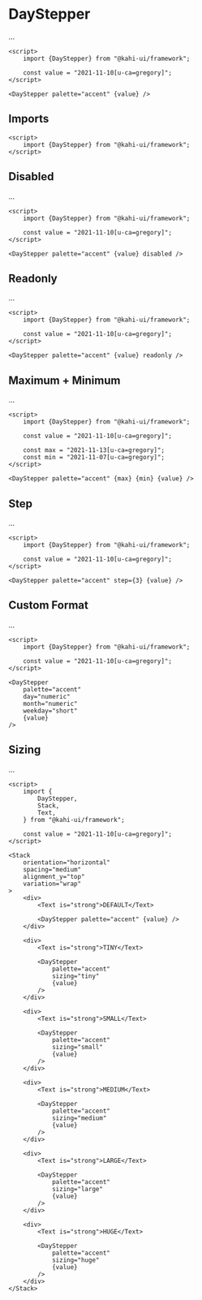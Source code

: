 # DayStepper

...

```svelte repl DayStepper Preview
<script>
    import {DayStepper} from "@kahi-ui/framework";

    const value = "2021-11-10[u-ca=gregory]";
</script>

<DayStepper palette="accent" {value} />
```

## Imports

```svelte default DayStepper Imports
<script>
    import {DayStepper} from "@kahi-ui/framework";
</script>
```

## Disabled

...

```svelte repl DayStepper Disabled
<script>
    import {DayStepper} from "@kahi-ui/framework";

    const value = "2021-11-10[u-ca=gregory]";
</script>

<DayStepper palette="accent" {value} disabled />
```

## Readonly

...

```svelte repl DayStepper Readonly
<script>
    import {DayStepper} from "@kahi-ui/framework";

    const value = "2021-11-10[u-ca=gregory]";
</script>

<DayStepper palette="accent" {value} readonly />
```

## Maximum + Minimum

...

```svelte repl DayStepper Maximum + Minimum
<script>
    import {DayStepper} from "@kahi-ui/framework";

    const value = "2021-11-10[u-ca=gregory]";

    const max = "2021-11-13[u-ca=gregory]";
    const min = "2021-11-07[u-ca=gregory]";
</script>

<DayStepper palette="accent" {max} {min} {value} />
```

## Step

...

```svelte repl DayStepper Step
<script>
    import {DayStepper} from "@kahi-ui/framework";

    const value = "2021-11-10[u-ca=gregory]";
</script>

<DayStepper palette="accent" step={3} {value} />
```

## Custom Format

...

```svelte repl DayStepper Custom Format
<script>
    import {DayStepper} from "@kahi-ui/framework";

    const value = "2021-11-10[u-ca=gregory]";
</script>

<DayStepper
    palette="accent"
    day="numeric"
    month="numeric"
    weekday="short"
    {value}
/>
```

## Sizing

...

```svelte repl DayStepper Sizing
<script>
    import {
        DayStepper,
        Stack,
        Text,
    } from "@kahi-ui/framework";

    const value = "2021-11-10[u-ca=gregory]";
</script>

<Stack
    orientation="horizontal"
    spacing="medium"
    alignment_y="top"
    variation="wrap"
>
    <div>
        <Text is="strong">DEFAULT</Text>

        <DayStepper palette="accent" {value} />
    </div>

    <div>
        <Text is="strong">TINY</Text>

        <DayStepper
            palette="accent"
            sizing="tiny"
            {value}
        />
    </div>

    <div>
        <Text is="strong">SMALL</Text>

        <DayStepper
            palette="accent"
            sizing="small"
            {value}
        />
    </div>

    <div>
        <Text is="strong">MEDIUM</Text>

        <DayStepper
            palette="accent"
            sizing="medium"
            {value}
        />
    </div>

    <div>
        <Text is="strong">LARGE</Text>

        <DayStepper
            palette="accent"
            sizing="large"
            {value}
        />
    </div>

    <div>
        <Text is="strong">HUGE</Text>

        <DayStepper
            palette="accent"
            sizing="huge"
            {value}
        />
    </div>
</Stack>
```
